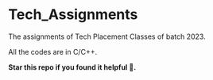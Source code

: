 # Tech_Assignments

The assignments of Tech Placement Classes of batch 2023.

All the codes are in C/C++.

<b>Star this repo if you found it helpful 🌟.</b>
